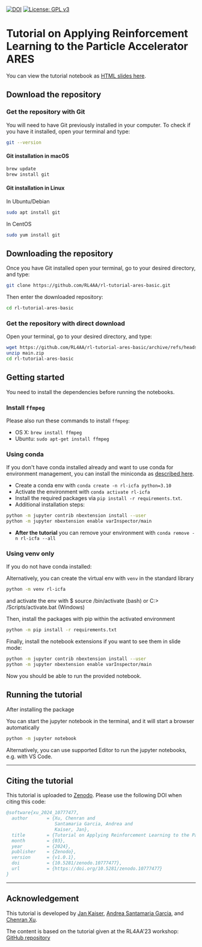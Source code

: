 [![DOI](https://zenodo.org/badge/761710489.svg)](https://zenodo.org/doi/10.5281/zenodo.10777476)
[![License: GPL v3](https://img.shields.io/badge/License-GPLv3-blue.svg)](https://www.gnu.org/licenses/gpl-3.0)

# Tutorial on Applying Reinforcement Learning to the Particle Accelerator ARES

You can view the tutorial notebook as [HTML slides here](https://RL4AA.github.io/rl-tutorial-ares-basic/slides.html#/).

## Download the repository

### Get the repository with Git

You will need to have Git previously installed in your computer.
To check if you have it installed, open your terminal and type:

```bash
git --version
```

#### Git installation in macOS

```bash
brew update
brew install git
```

#### Git installation in Linux

In Ubuntu/Debian

```bash
sudo apt install git
```

In CentOS

```bash
sudo yum install git
```

## Downloading the repository

Once you have Git installed open your terminal, go to your desired directory, and type:

```bash
git clone https://github.com/RL4AA/rl-tutorial-ares-basic.git
```

Then enter the downloaded repository:

```bash
cd rl-tutorial-ares-basic
```

### Get the repository with direct download

Open your terminal, go to your desired directory, and type:

```bash
wget https://github.com/RL4AA/rl-tutorial-ares-basic/archive/refs/heads/main.zip
unzip main.zip
cd rl-tutorial-ares-basic
```

## Getting started

You need to install the dependencies before running the notebooks.

### Install `ffmpeg`

Please also run these commands to install `ffmpeg`:

- OS X: `brew install ffmpeg`
- Ubuntu: `sudo apt-get install ffmpeg`

### Using conda

If you don't have conda installed already and want to use conda for environment management, you can install the miniconda as [described here](https://docs.conda.io/projects/miniconda/en/latest/miniconda-install.html).

- Create a conda env with `conda create -n rl-icfa python=3.10`
- Activate the environment with `conda activate rl-icfa`
- Install the required packages via `pip install -r requirements.txt`.
- Additional installation steps:

```bash
python -m jupyter contrib nbextension install --user
python -m jupyter nbextension enable varInspector/main
```

- **After the tutorial** you can remove your environment with `conda remove -n rl-icfa --all`

### Using venv only

If you do not have conda installed:

Alternatively, you can create the virtual env with `venv` in the standard library

```bash
python -m venv rl-icfa
```

and activate the env with $ source <venv>/bin/activate (bash) or C:> <venv>/Scripts/activate.bat (Windows)

Then, install the packages with pip within the activated environment

```bash
python -m pip install -r requirements.txt
```

Finally, install the notebook extensions if you want to see them in slide mode:

```bash
python -m jupyter contrib nbextension install --user
python -m jupyter nbextension enable varInspector/main
```

Now you should be able to run the provided notebook.

## Running the tutorial

After installing the package

You can start the jupyter notebook in the terminal, and it will start a browser automatically

```bash
python -m jupyter notebook
```

Alternatively, you can use supported Editor to run the jupyter notebooks, e.g. with VS Code.

---

## Citing the tutorial

This tutorial is uploaded to [Zenodo](https://zenodo.org/doi/10.5281/zenodo.10777476).
Please use the following DOI when citing this code:

```bibtex
@software{xu_2024_10777477,
  author       = {Xu, Chenran and
                  Santamaria Garcia, Andrea and
                  Kaiser, Jan},
  title        = {Tutorial on Applying Reinforcement Learning to the Particle Accelerator {ARES}},
  month        = {03},
  year         = {2024},
  publisher    = {Zenodo},
  version      = {v1.0.1},
  doi          = {10.5281/zenodo.10777477},
  url          = {https://doi.org/10.5281/zenodo.10777477}
}
```

---

## Acknowledgement

This tutorial is developed by [Jan Kaiser](https://github.com/jank324), [Andrea Santamaria Garcia](https://github.com/ansantam), and [Chenran Xu](https://github.com/cr-xu).

The content is based on the tutorial given at the RL4AA'23 workshop: [GitHub repository](https://github.com/RL4AA/RL4AA23)
